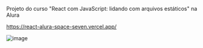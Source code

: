 Projeto do curso "React com JavaScript: lidando com arquivos estáticos" na Alura

https://react-alura-space-seven.vercel.app/

![image](https://github.com/MatheusInacio/react-alura-space/assets/4120362/354f9f7a-e320-4f66-b081-ee9ac42b836b)

